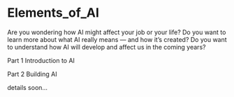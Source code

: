 # Elements_of_AI

Are you wondering how AI might affect your job or your life?
Do you want to learn more about what AI really means — and how it’s created?
Do you want to understand how AI will develop and affect us in the coming years?


Part 1
Introduction to AI

Part 2
Building AI


details soon...
